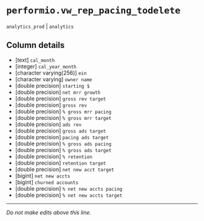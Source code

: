 # `performio.vw_rep_pacing_todelete`
`analytics_prod` | `analytics`

## Column details
* [text]      `cal_month`
* [integer]   `cal_year_month`
* [character varying(256)] `ein`
* [character varying] `owner name`
* [double precision] `starting $`
* [double precision] `net mrr growth`
* [double precision] `gross rev target`
* [double precision] `gross rev`
* [double precision] `% gross mrr pacing`
* [double precision] `% gross mrr target`
* [double precision] `ads rev`
* [double precision] `gross ads target`
* [double precision] `pacing ads target`
* [double precision] `% gross ads pacing`
* [double precision] `% gross ads target`
* [double precision] `% retention`
* [double precision] `retention target`
* [double precision] `net new acct target`
* [bigint]    `net new accts`
* [bigint]    `churned accounts`
* [double precision] `% net new accts pacing`
* [double precision] `% net new accts target`

-------------------------------------------------------------------------------
*Do not make edits above this line.*
